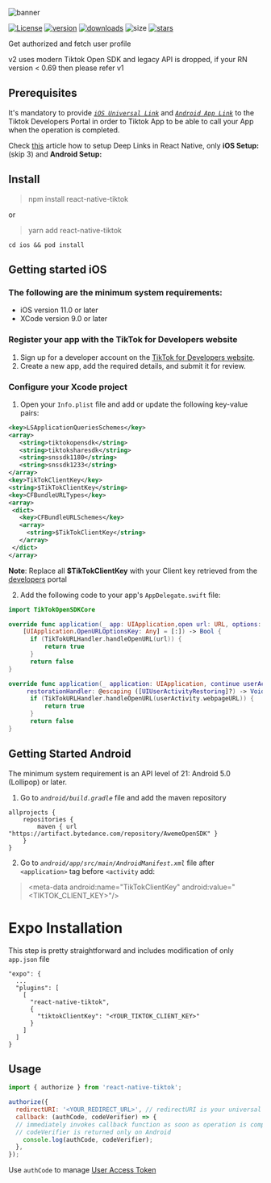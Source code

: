 ![banner](https://files.oaiusercontent.com/file-AcMf2jF9MDCjSTBtbp1kdW?se=2025-02-08T07:41:09Z&sp=r&sv=2024-08-04&sr=b&rscc=max-age=604800,%20immutable,%20private&rscd=attachment;%20filename=046f1457-edf3-4c02-a39a-885a0c3fe3a0.webp&sig=miu/LRKo7l4fcg9A/Oe6zxv234a2eJQUVzfnxtskmz4=)

[![License](https://img.shields.io/npm/l/react-native-tiktok)](https://github.com/Lg0gs/react-native-tiktok?tab=MIT-1-ov-file#readme) [![version](https://img.shields.io/github/package-json/version/Lg0gs/react-native-tiktok)](https://github.com/Lg0gs/react-native-tiktok/releases) [![downloads](https://img.shields.io/npm/dm/react-native-tiktok)](https://www.npmjs.com/package/react-native-tiktok) ![size](https://img.shields.io/npm/unpacked-size/react-native-tiktok?color=F75307) [![stars](https://img.shields.io/github/stars/Lg0gs/react-native-tiktok)](https://github.com/Lg0gs/react-native-tiktok/stargazers)

Get authorized and fetch user profile

v2 uses modern Tiktok Open SDK and legacy API is dropped, if your RN version < 0.69 then please refer v1

## Prerequisites
It's mandatory to provide [*`iOS Universal Link`*](https://developer.apple.com/documentation/xcode/allowing-apps-and-websites-to-link-to-your-content/) and [*`Android App Link`*](https://developer.android.com/training/app-links) to the Tiktok Developers Portal in order to Tiktok App to be able to call your App when the operation is completed.

Check [this](https://medium.com/@fashad.ahmed20/how-to-implement-universal-links-in-react-native-19a424db4dcf) article how to setup Deep Links in React Native, only **iOS Setup:** (skip 3) and **Android Setup:**

## Install

> npm install react-native-tiktok

or

> yarn add react-native-tiktok


`cd ios && pod install`

## Getting started iOS

### The following are the minimum system requirements:

-   iOS version 11.0 or later
-   XCode version 9.0 or later

### Register your app with the TikTok for Developers website

1.  Sign up for a developer account on the  [TikTok for Developers website](https://developers.tiktok.com/).
2.  Create a new app, add the required details, and submit it for review.

### Configure your Xcode project

 1. Open your  `Info.plist`  file and add or update the following key-value pairs:
 ```xml
<key>LSApplicationQueriesSchemes</key>
<array>
    <string>tiktokopensdk</string>
    <string>tiktoksharesdk</string>
    <string>snssdk1180</string>
    <string>snssdk1233</string>
</array>
<key>TikTokClientKey</key>
<string>$TikTokClientKey</string>
<key>CFBundleURLTypes</key>
<array>
  <dict>
    <key>CFBundleURLSchemes</key>
    <array>
      <string>$TikTokClientKey</string>
    </array>
  </dict>
</array>
```

**Note**: Replace all **$TikTokClientKey** with your Client key retrieved from the [developers](https://developers.tiktok.com/) portal

2. Add the following code to your app's `AppDelegate.swift` file:

```swift
import TikTokOpenSDKCore

override func application(_ app: UIApplication,open url: URL, options:
    [UIApplication.OpenURLOptionsKey: Any] = [:]) -> Bool {
      if (TikTokURLHandler.handleOpenURL(url)) {
          return true
      }
      return false
}

override func application(_ application: UIApplication, continue userActivity: NSUserActivity,
     restorationHandler: @escaping ([UIUserActivityRestoring]?) -> Void) -> Bool {
      if (TikTokURLHandler.handleOpenURL(userActivity.webpageURL)) {
          return true
      }
      return false
}
```

## Getting Started Android

The minimum system requirement is an API level of 21: Android 5.0 (Lollipop) or later.

1. Go to *`android/build.gradle`* file and add the maven repository

```
allprojects {
    repositories {
        maven { url "https://artifact.bytedance.com/repository/AwemeOpenSDK" }
    }
}
```
2. Go to *`android/app/src/main/AndroidManifest.xml`* file after `<application>` tag before `<activity` add:


> &lt;meta-data android:name="TikTokClientKey" android:value="<TIKTOK_CLIENT_KEY>"/&gt;

# Expo Installation
This step is pretty straightforward and includes modification of only `app.json` file

```json{
"expo": {
  ...
  "plugins": [
    [
      "react-native-tiktok",
      {
        "tiktokClientKey": "<YOUR_TIKTOK_CLIENT_KEY>"
      }
    ]
  ]
}
```

## Usage
```js
import { authorize } from 'react-native-tiktok';

authorize({
  redirectURI: '<YOUR_REDIRECT_URL>', // redirectURI is your universal link
  callback: (authCode, codeVerifier) => {
  // immediately invokes callback function as soon as operation is completed
  // codeVerifier is returned only on Android
    console.log(authCode, codeVerifier);
  },
});
```
Use `authCode` to manage [User Access Token](https://developers.tiktok.com/doc/oauth-user-access-token-management)
